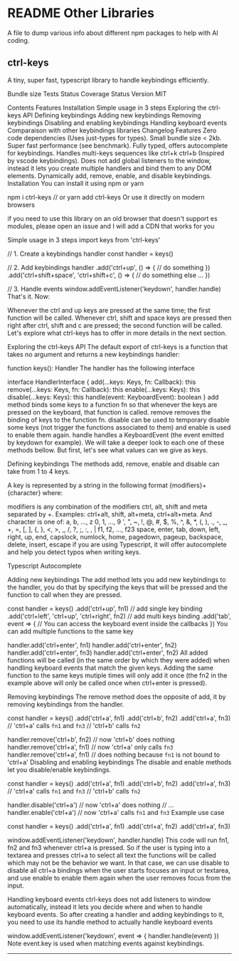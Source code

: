 # README Other Libraries
A file to dump various info about different npm packages to help with AI coding.

## ctrl-keys

A tiny, super fast, typescript library to handle keybindings efficiently.

Bundle size Tests Status Coverage Status Version MIT

Contents
Features
Installation
Simple usage in 3 steps
Exploring the ctrl-keys API
Defining keybindings
Adding new keybindings
Removing keybindings
Disabling and enabling keybindings
Handling keyboard events
Comparaison with other keybindings libraries
Changelog
Features
Zero code dependencies (Uses just-types for types).
Small bundle size < 2kb.
Super fast performance (see benchmark).
Fully typed, offers autocomplete for keybindings.
Handles multi-keys sequences like ctrl+k ctrl+b (Inspired by vscode keybindings).
Does not add global listeners to the window, instead it lets you create multiple handlers and bind them to any DOM elements.
Dynamically add, remove, enable, and disable keybindings.
Installation
You can install it using npm or yarn

npm i ctrl-keys
// or
yarn add ctrl-keys
Or use it directly on modern browsers

<script type="module">
  import keys from 'https://unpkg.com/ctrl-keys/dist/index.mjs'
  // ...
</script>
if you need to use this library on an old browser that doesn't support es modules, please open an issue and I will add a CDN that works for you

Simple usage in 3 steps
import keys from 'ctrl-keys'

// 1. Create a keybindings handler
const handler = keys()

// 2. Add keybindings
handler
  .add('ctrl+up', () => {
    // do something
  })
  .add('ctrl+shift+space', 'ctrl+shift+c', () => {
    // do something else ...
  })

// 3. Handle events
window.addEventListener('keydown', handler.handle)
That's it. Now:

Whenever the ctrl and up keys are pressed at the same time; the first function will be called.
Whenever ctrl, shift and space keys are pressed then right after ctrl, shift and c are pressed; the second function will be called.
Let's explore what ctrl-keys has to offer in more details in the next section.

Exploring the ctrl-keys API
The default export of ctrl-keys is a function that takes no argument and returns a new keybindings handler:

function keys(): Handler
The handler has the following interface

interface HandlerInterface {
  add(...keys: Keys, fn: Callback): this
  remove(...keys: Keys, fn: Callback): this
  enable(...keys: Keys): this
  disable(...keys: Keys): this
  handle(event: KeyboardEvent): boolean
}
add method binds some keys to a function fn so that whenever the keys are pressed on the keyboard, that function is called.
remove removes the binding of keys to the function fn.
disable can be used to temporary disable some keys (not trigger the functions associated to them) and enable is used to enable them again.
handle handles a KeyboardEvent (the event emitted by keydown for example).
We will take a deeper look to each one of these methods bellow. But first, let's see what values can we give as keys.

Defining keybindings
The methods add, remove, enable and disable can take from 1 to 4 keys.

A key is represented by a string in the following format {modifiers}+{character} where:

modifiers is any combination of the modifiers ctrl, alt, shift and meta separated by +.
Examples: ctrl+alt, shift, alt+meta, ctrl+alt+meta.
And character is one of:
a, b, ..., z
0, 1, ..., 9
', ", ~, !, @, #, $, %, ^, &, *, (, ), ., -, _, +, =, [, ], {, }, <, >, ,, /, ?, ;, :, \, |
f1, f2, ..., f23
space, enter, tab, down, left, right, up, end, capslock, numlock, home, pagedown, pageup, backspace, delete, insert, escape
if you are using Typescript, it will offer autocomplete and help you detect typos when writing keys.

Typescript Autocomplete

Adding new keybindings
The add method lets you add new keybindings to the handler, you do that by specifying the keys that will be pressed and the function to call when they are pressed.

const handler = keys()
  .add('ctrl+up', fn1)  // add single key binding
  .add('ctrl+left', 'ctrl+up', 'ctrl+right', fn2)  // add multi keys binding
  .add('tab', event => {
    // You can access the keyboard event inside the callbacks
  })
You can add multiple functions to the same key

handler.add('ctrl+enter', fn1)
handler.add('ctrl+enter', fn2)
handler.add('ctrl+enter', fn3)
handler.add('ctrl+enter', fn2)
All added functions will be called (in the same order by which they were added) when handling keyboard events that match the given keys. Adding the same function to the same keys mutiple times will only add it once (the fn2 in the example above will only be called once when ctrl+enter is pressed).

Removing keybindings
The remove method does the opposite of add, it by removing keybindings from the handler.

const handler = keys()
  .add('ctrl+a', fn1)
  .add('ctrl+b', fn2)
  .add('ctrl+a', fn3)
// 'ctrl+a' calls `fn1` and `fn3`
// 'ctrl+b' calls `fn2`

handler.remove('ctrl+b', fn2) // now 'ctrl+b' does nothing
handler.remove('ctrl+a', fn1) // now 'ctrl+a' only calls `fn3`
handler.remove('ctrl+a', fn1) // does nothing because `fn1` is not bound to 'ctrl+a'
Disabling and enabling keybindings
The disable and enable methods let you disable/enable keybindings.

const handler = keys()
  .add('ctrl+a', fn1)
  .add('ctrl+b', fn2)
  .add('ctrl+a', fn3)
// 'ctrl+a' calls `fn1` and `fn3`
// 'ctrl+b' calls `fn2`

handler.disable('ctrl+a') // now 'ctrl+a' does nothing
// ...
handler.enable('ctrl+a') // now 'ctrl+a' calls `fn1` and `fn3`
Example use case

const handler = keys()
  .add('ctrl+a', fn1)
  .add('ctrl+a', fn2)
  .add('ctrl+a', fn3)

window.addEventListener('keydown', handler.handle)
This code will run fn1, fn2 and fn3 whenever ctrl+a is pressed. So if the user is typing into a textarea and presses ctrl+a to select all text the functions will be called which may not be the behavior we want. In that case, we can use disable to disable all ctrl+a bindings when the user starts focuses an input or textarea, and use enable to enable them again when the user removes focus from the input.

Handling keyboard events
ctrl-keys does not add listeners to window automatically, instead it lets you decide where and when to handle keyboard events. So after creating a handler and adding keybindings to it, you need to use its handle method to actually handle keyboard events

window.addEventListener('keydown', event => {
  handler.handle(event)
})
Note event.key is used when matching events against keybindings.

---
